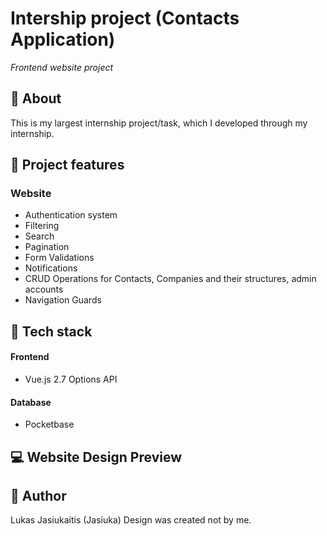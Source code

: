 # Intership project (Contacts Application)

_Frontend website project_

## 📌 About

This is my largest internship project/task, which I developed through my internship.

## 🎯 Project features

### Website

- Authentication system
- Filtering
- Search
- Pagination
- Form Validations
- Notifications
- CRUD Operations for Contacts, Companies and their structures, admin accounts
- Navigation Guards

## 🔧 Tech stack

#### Frontend

- Vue.js 2.7 Options API

#### Database

- Pocketbase

## 💻 Website Design Preview

## 👤 Author

Lukas Jasiukaitis (Jasiuka)
Design was created not by me.
